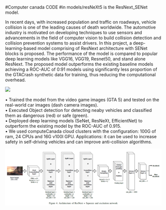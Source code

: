#Computer canada CODE
#in models/resNeXt5 is the ResNext_SENet model.


In recent days, with increased population and traffic on roadways, vehicle collision is one of the leading causes of death worldwide. The automotive industry is motivated on developing techniques to use sensors and advancements in the field of computer vision to build collision detection and collision prevention systems to assist drivers. In this project, a deep-learning-based model comprising of ResNext architecture with SENet blocks is proposed. The performance of the model is compared to popular deep learning models like VGG16, VGG19, Resnet50, and stand alone ResNext. The proposed model outperforms the existing baseline models achieving a ROC-AUC of 0:91 models using significantly less proportion of the GTACrash synthetic data for training, thus reducing the computational overhead.


![](image2.gif)


• Trained the model from the video game images (GTA 5) and tested on the real-world car images (dash camera images).<br />
• Executed Object detection for detecting neaby vehicles and classified them as dangerous (red) or safe (green).<br />
• Deployed deep learning models (SeNet, ResNeXt, EfficientNet) to outperform the existing model by the ROC-AUC of 0.915.<br />
• We used computeCanada cloud clusters with the configuration: 100G of ram, 24 CPUs and 16G v100l GPU. Applications: it can be used to increase safety in self-driving vehicles and can improve anti-collision algorithms.<br />

![plot](ss.png)

